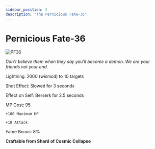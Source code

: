 ```yaml
---
sidebar_position: 2
description: "The Pernicious Fate-36"
---
```


# Pernicious Fate-36

![PF36](https://vwiki.valorserver.com/api/item/picture/pernicious%20fate-36)

<i>Don't believe them when they say you'll become a demon. We are your friends not your end.</i>

Lightning: 2000 (wismod) to 10 targets

Shot Effect: Slowed for 3 seconds

Effect on Self: Berserk for 2.5 seconds

MP Cost: 95

    +100 Maximum HP
    
    +10 Attack

Fame Bonus: 8%

**Craftable from Shard of Cosmic Collapse**

